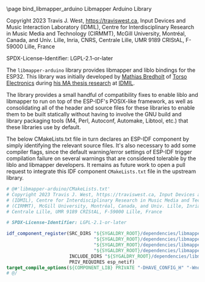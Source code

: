 \page bind_libmapper_arduino Libmapper Arduino Library

Copyright 2023 Travis J. West, https://traviswest.ca, Input Devices and Music Interaction Laboratory
(IDMIL), Centre for Interdisciplinary Research in Music Media and Technology
(CIRMMT), McGill University, Montréal, Canada, and Univ. Lille, Inria, CNRS,
Centrale Lille, UMR 9189 CRIStAL, F-59000 Lille, France

SPDX-License-Identifier: LGPL-2.1-or-later

The `libmapper-arduino` library provides libmapper and liblo bindings for the ESP32. This library was initially developed by
[Mathias Bredholt](https://github.com/mathiasbredholt) of [Torso Electronics](https://torsoelectronics.com/)
during [his MA thesis research](https://escholarship.mcgill.ca/concern/theses/gx41mp578) at [IDMIL](https://www.idmil.org/).

The library provides a small handful of compatibility fixes to enable liblo and
libmapper to run on top of the ESP-IDF's POSIX-like framework, as well as
consolidating all of the header and source files for these libraries to enable
them to be built statically without having to involve the GNU build and library
packaging tools (M4, Perl, Autoconf, Automake, Libtool, etc.) that these
libraries use by default.

The below CMakeLists.txt file in turn declares an ESP-IDF component by simply
identifying the relevant source files. It's also necessary to add some compiler
flags, since the default warning/error settings of ESP-IDF trigger compilation
failure on several warnings that are considered tolerable by the liblo and
libmapper developers. It remains as future work to open a pull request to
integrate this IDF component `CMakeLists.txt` file in the upstream library.

```cmake
# @#'libmapper-arduino/CMakeLists.txt'
# Copyright 2023 Travis J. West, https://traviswest.ca, Input Devices and Music Interaction Laboratory
# (IDMIL), Centre for Interdisciplinary Research in Music Media and Technology
# (CIRMMT), McGill University, Montréal, Canada, and Univ. Lille, Inria, CNRS,
# Centrale Lille, UMR 9189 CRIStAL, F-59000 Lille, France

# SPDX-License-Identifier: LGPL-2.1-or-later

idf_component_register(SRC_DIRS "${SYGALDRY_ROOT}/dependencies/libmapper-arduino/src/compat"
                                "${SYGALDRY_ROOT}/dependencies/libmapper-arduino/src/lo"
                                "${SYGALDRY_ROOT}/dependencies/libmapper-arduino/src/mapper"
                                "${SYGALDRY_ROOT}/dependencies/libmapper-arduino/src/zlib"
                       INCLUDE_DIRS "${SYGALDRY_ROOT}/dependencies/libmapper-arduino/src"
                       PRIV_REQUIRES esp_netif)
target_compile_options(${COMPONENT_LIB} PRIVATE "-DHAVE_CONFIG_H" "-Wno-error=char-subscripts" "-Wno-error=format-truncation" "-Wno-error=format")
# @/
```
